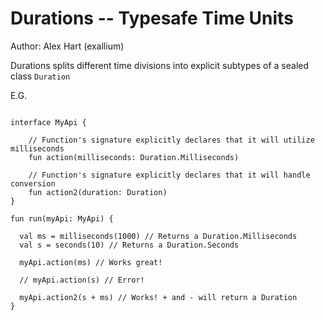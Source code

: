 # Durations -- Typesafe Time Units

Author: Alex Hart (exallium)

Durations splits different time divisions into explicit subtypes of a sealed class `Duration`

E.G.

```

interface MyApi {

    // Function's signature explicitly declares that it will utilize milliseconds
    fun action(milliseconds: Duration.Milliseconds)

    // Function's signature explicitly declares that it will handle conversion
    fun action2(duration: Duration)
}

fun run(myApi: MyApi) {

  val ms = milliseconds(1000) // Returns a Duration.Milliseconds
  val s = seconds(10) // Returns a Duration.Seconds

  myApi.action(ms) // Works great!

  // myApi.action(s) // Error!

  myApi.action2(s + ms) // Works! + and - will return a Duration
}


```
